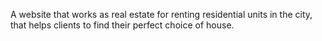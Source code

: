 A website that works as real estate for renting residential units in the city, that helps clients to find their perfect choice of house.
